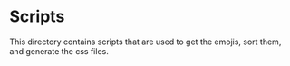 # Scripts
This directory contains scripts that are used to get the emojis, sort them, and generate the css files.